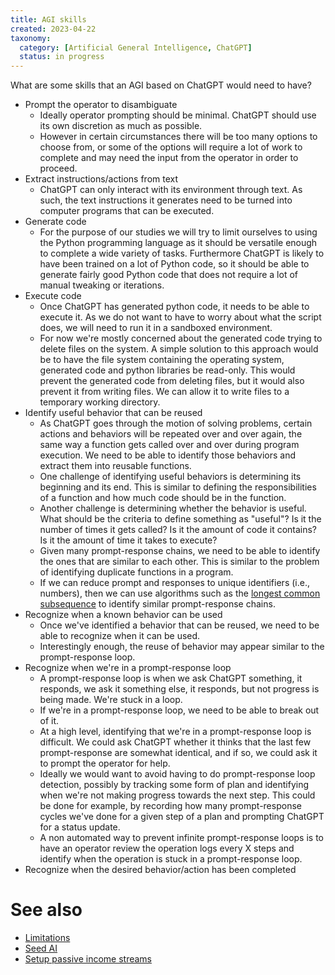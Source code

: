 ```yaml
---
title: AGI skills
created: 2023-04-22
taxonomy:
  category: [Artificial General Intelligence, ChatGPT]
  status: in progress
---
```


What are some skills that an AGI based on ChatGPT would need to have?

* Prompt the operator to disambiguate
	* Ideally operator prompting should be minimal. ChatGPT should use its own discretion as much as possible.
	* However in certain circumstances there will be too many options to choose from, or some of the options will require a lot of work to complete and may need the input from the operator in order to proceed.
* Extract instructions/actions from text
	* ChatGPT can only interact with its environment through text. As such, the text instructions it generates need to be turned into computer programs that can be executed.
* Generate code
	* For the purpose of our studies we will try to limit ourselves to using the Python programming language as it should be versatile enough to complete a wide variety of tasks. Furthermore ChatGPT is likely to have been trained on a lot of Python code, so it should be able to generate fairly good Python code that does not require a lot of manual tweaking or iterations.
* Execute code
	* Once ChatGPT has generated python code, it needs to be able to execute it. As we do not want to have to worry about what the script does, we will need to run it in a sandboxed environment.
	* For now we're mostly concerned about the generated code trying to delete files on the system. A simple solution to this approach would be to have the file system containing the operating system, generated code and python libraries be read-only. This would prevent the generated code from deleting files, but it would also prevent it from writing files. We can allow it to write files to a temporary working directory.
* Identify useful behavior that can be reused
	* As ChatGPT goes through the motion of solving problems, certain actions and behaviors will be repeated over and over again, the same way a function gets called over and over during program execution. We need to be able to identify those behaviors and extract them into reusable functions.
	* One challenge of identifying useful behaviors is determining its beginning and its end. This is similar to defining the responsibilities of a function and how much code should be in the function.
	* Another challenge is determining whether the behavior is useful. What should be the criteria to define something as "useful"? Is it the number of times it gets called? Is it the amount of code it contains? Is it the amount of time it takes to execute?
	* Given many prompt-response chains, we need to be able to identify the ones that are similar to each other. This is similar to the problem of identifying duplicate functions in a program.
	* If we can reduce prompt and responses to unique identifiers (i.e., numbers), then we can use algorithms such as the [longest common subsequence](https://en.wikipedia.org/wiki/Longest_common_subsequence_problem) to identify similar prompt-response chains.
* Recognize when a known behavior can be used
	* Once we've identified a behavior that can be reused, we need to be able to recognize when it can be used.
	* Interestingly enough, the reuse of behavior may appear similar to the prompt-response loop.
* Recognize when we're in a prompt-response loop
	* A prompt-response loop is when we ask ChatGPT something, it responds, we ask it something else, it responds, but not progress is being made. We're stuck in a loop.
	* If we're in a prompt-response loop, we need to be able to break out of it.
	* At a high level, identifying that we're in a prompt-response loop is difficult. We could ask ChatGPT whether it thinks that the last few prompt-response are somewhat identical, and if so, we could ask it to prompt the operator for help.
	* Ideally we would want to avoid having to do prompt-response loop detection, possibly by tracking some form of plan and identifying when we're not making progress towards the next step. This could be done for example, by recording how many prompt-response cycles we've done for a given step of a plan and prompting ChatGPT for a status update.
	* A non automated way to prevent infinite prompt-response loops is to have an operator review the operation logs every X steps and identify when the operation is stuck in a prompt-response loop.
* Recognize when the desired behavior/action has been completed

# See also
* [Limitations](../limitations/article.md)
* [Seed AI](../seed-ai/article.md)
* [Setup passive income streams](../setup-passive-income-streams/article.md)
